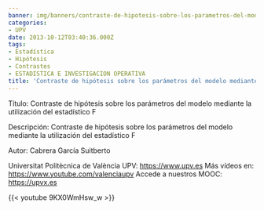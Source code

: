 ```yaml
---
banner: img/banners/contraste-de-hipotesis-sobre-los-parametros-del-modelo-mediante-la-utilizacion-del-estadistico-upv-1.jpg
categories:
- UPV
date: 2013-10-12T03:40:36.000Z
tags:
- Estadística
- Hipótesis
- Contrastes
- ESTADISTICA E INVESTIGACION OPERATIVA
title: 'Contraste de hipótesis sobre los parámetros del modelo mediante la utilización del estadístico | UPV'
---
```


Título: Contraste de hipótesis sobre los parámetros del modelo mediante la utilización del estadístico F

Descripción: Contraste de hipótesis sobre los parámetros del modelo mediante la utilización del estadístico F 

Autor: Cabrera García Suitberto


Universitat Politècnica de València UPV: https://www.upv.es
Más vídeos en: https://www.youtube.com/valenciaupv
Accede a nuestros MOOC: https://upvx.es

{{< youtube 9KX0WmHsw_w >}}

